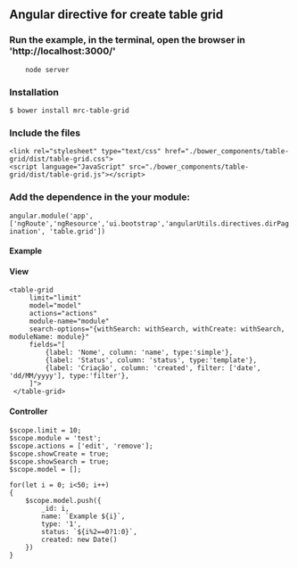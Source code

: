 ## Angular directive for create table grid

### Run the example, in the terminal, open the browser in 'http://localhost:3000/'
````
    node server
````
 
### Installation
````
$ bower install mrc-table-grid
````

### Include the files
`````
<link rel="stylesheet" type="text/css" href="./bower_components/table-grid/dist/table-grid.css">
<script language="JavaScript" src="./bower_components/table-grid/dist/table-grid.js"></script>
`````

### Add the dependence in the your module:
``` angular.module('app', ['ngRoute','ngResource','ui.bootstrap','angularUtils.directives.dirPagination', 'table.grid']) ```

#### Example
#### View
```
<table-grid 
     limit="limit"
     model="model"
     actions="actions"
     module-name="module"
     search-options="{withSearch: withSearch, withCreate: withSearch, moduleName: module}"
     fields="[
         {label: 'Nome', column: 'name', type:'simple'},
         {label: 'Status', column: 'status', type:'template'}, 
         {label: 'Criação', column: 'created', filter: ['date', 'dd/MM/yyyy'], type:'filter'}, 
     ]">
 </table-grid>
```

#### Controller
```
$scope.limit = 10;
$scope.module = 'test';
$scope.actions = ['edit', 'remove'];
$scope.showCreate = true;
$scope.showSearch = true;
$scope.model = [];

for(let i = 0; i<50; i++)
{
    $scope.model.push({
        _id: i,
        name: `Example ${i}`,
        type: '1',
        status: `${i%2==0?1:0}`,
        created: new Date()
    })
}
```
